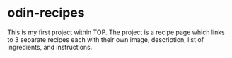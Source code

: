 # odin-recipes
This is my first project within TOP. The project is a recipe page which links to 3 separate recipes each with their own image, description, list of ingredients, and instructions.